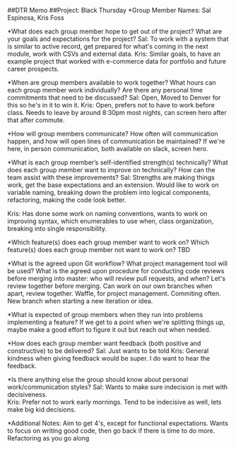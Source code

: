 ##DTR Memo
##Project: Black Thursday
*Group Member Names: Sal Espinosa, Kris Foss

*What does each group member hope to get out of the project? What are your goals and expectations for the project?
  Sal: To work with a system that is similar to active record, get prepared for what's coming in the next module, work with CSVs and external data.
  Kris: Similar goals, to have an example project that worked with e-commerce data for portfolio and future career prospects.

*When are group members available to work together? What hours can each group member work individually? Are there any personal time commitments that need to be discussed?
  Sal: Open, Moved to Denver for this so he's in it to win it.
  Kris: Open, prefers not to have to work before class.  Needs to leave by around 8:30pm most nights, can screen hero after that after commute.

*How will group members communicate? How often will communication happen, and how will open lines of communication be maintained?
  If we're here, in person communication, both available on slack, screen hero.

*What is each group member’s self-identified strength(s) technically? What does each group member want to improve on technically? How can the team assist with these improvements?
  Sal: Strengths are making things work, get the base expectations and an extension.  Would like to work on variable naming, breaking down the problem into logical components, refactoring, making the code look better.  

  Kris: Has done some work on naming conventions, wants to work on improving syntax, which enumerables to use when, class organization, breaking into single responsibility.  

*Which feature(s) does each group member want to work on? Which feature(s) does each group member not want to work on?
  TBD

*What is the agreed upon Git workflow? What project management tool will be used? What is the agreed upon procedure for conducting code reviews before merging into master: who will review pull requests, and when?
  Let's review together before merging.  Can work on our own branches when apart, review together.  Waffle, for project management.  Commiting often.  New branch when starting a new iteration or idea.  

*What is expected of group members when they run into problems implementing a feature?
  If we get to a point when we're splitting things up, maybe make a good effort to figure it out but reach out when needed.

*How does each group member want feedback (both positive and constructive) to be delivered?
  Sal: Just wants to be told
  Kris: General kindness when giving feedback would be super.  I do want to hear the feedback.  

*Is there anything else the group should know about personal work/communication styles?
  Sal: Wants to make sure indecision is met with decisiveness.  
  Kris: Prefer not to work early mornings.  Tend to be indecisive as well, lets make big kid decisions.  

*Additional Notes:
  Aim to get 4's, except for functional expectations.  Wants to focus on writing good code, then go back if there is time to do more.
  Refactoring as you go along
  
